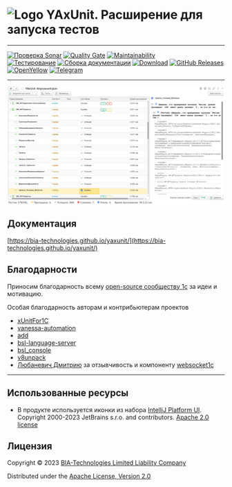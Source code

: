 # ![Logo](documentation/static/img/logo.svg) YAxUnit. Расширение для запуска тестов

----

[![Проверка Sonar](https://github.com/bia-technologies/yaxunit/actions/workflows/sonar-qube-analysis.yml/badge.svg)](https://github.com/bia-technologies/yaxunit/actions/workflows/sonar-qube-analysis.yml)
[![Quality Gate](https://sonar.openbsl.ru/api/project_badges/measure?project=yaxunit&metric=alert_status)](https://sonar.openbsl.ru/dashboard?id=yaxunit)
[![Maintainability](https://sonar.openbsl.ru/api/project_badges/measure?project=yaxunit&metric=sqale_rating)](https://sonar.openbsl.ru/dashboard?id=yaxunit)  
[![Тестирование](https://github.com/bia-technologies/yaxunit/actions/workflows/perform-tests.yml/badge.svg)](https://github.com/bia-technologies/yaxunit/actions/workflows/perform-tests.yml)
[![Сборка документации](https://github.com/bia-technologies/yaxunit/actions/workflows/deploy-documentation.yml/badge.svg)](https://github.com/bia-technologies/yaxunit/actions/workflows/deploy-documentation.yml)
[![Download](https://img.shields.io/github/release/bia-technologies/yaxunit.svg?label=download&style=flat)](https://github.com/bia-technologies/yaxunit/releases/latest)
[![GitHub Releases](https://img.shields.io/github/downloads/bia-technologies/yaxunit/latest/total?style=flat-square)](https://github.com/bia-technologies/yaxunit/releases)  
[![OpenYellow](https://img.shields.io/endpoint?url=https://openyellow.org/data/badges/2/497867241.json)](https://openyellow.org/grid?data=top&repo=497867241)
[![Telegram](https://img.shields.io/badge/Telegram-2CA5E0?logo=telegram&logoColor=white)](https://t.me/BIAOpenTools/12)

----

![report](documentation/docs/images/report-ui.png)

## Документация

[https://bia-technologies.github.io/yaxunit/](https://bia-technologies.github.io/yaxunit/)

## Благодарности

Приносим благодарность всему [open-source сообществу 1с](https://github.com/topics/1c-enterprise) за идеи и мотивацию.

Особая благодарность авторам и контрибьютерам проектов

* [xUnitFor1C](https://github.com/xDrivenDevelopment/xUnitFor1C/graphs/contributors)
* [vanessa-automation](https://github.com/Pr-Mex/vanessa-automation/graphs/contributors)
* [add](https://github.com/vanessa-opensource/add/graphs/contributors)
* [bsl-language-server](https://github.com/1c-syntax/bsl-language-server)
* [bsl_console](https://github.com/salexdv/bsl_console)
* [v8unpack](https://github.com/e8tools/v8unpack)
* [Любаневич Дмитрию](https://github.com/dlyubanevich) за отзывчивость и компоненту [websocket1c](https://github.com/dlyubanevich/websocket1c)

----

## Использованные ресурсы

* В продукте используется иконки из набора [IntelliJ Platform UI](https://jetbrains.design/intellij).  
  Copyright 2000-2023 JetBrains s.r.o. and contributors. [Apache 2.0 license](http://www.apache.org/licenses/LICENSE-2.0.html)

## Лицензия

Copyright © 2023 [BIA-Technologies Limited Liability Company](http://bia-tech.ru/)

Distributed under the [Apache License, Version 2.0](http://www.apache.org/licenses/LICENSE-2.0.html)

